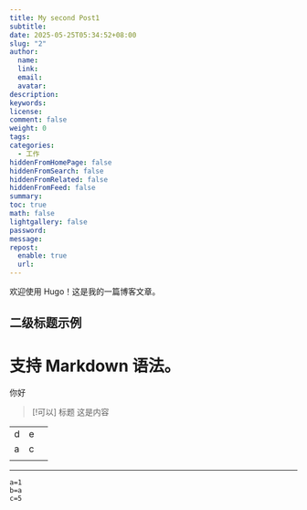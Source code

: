 ```yaml
---
title: My second Post1
subtitle: 
date: 2025-05-25T05:34:52+08:00
slug: "2"
author:
  name: 
  link: 
  email: 
  avatar: 
description: 
keywords: 
license: 
comment: false
weight: 0
tags: 
categories:
  - 工作
hiddenFromHomePage: false
hiddenFromSearch: false
hiddenFromRelated: false
hiddenFromFeed: false
summary: 
toc: true
math: false
lightgallery: false
password: 
message: 
repost:
  enable: true
  url:
---
```

欢迎使用 Hugo！这是我的一篇博客文章。

## 二级标题示例

# 支持 Markdown 语法。


你好


> [!可以] 标题
> 这是内容

|     |     |     |
| --- | --- | --- |
| d   | e   |     |
| a   | c   |     |
|     |     |     |

---
```
a=1
b=a
c=5
```



<!--more-->


